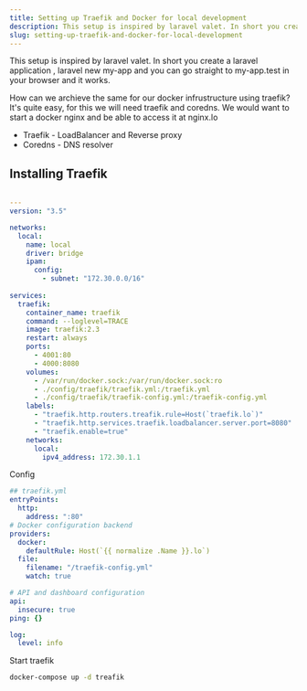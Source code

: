 ```yaml
---
title: Setting up Traefik and Docker for local development
description: This setup is inspired by laravel valet. In short you create a laravel application ,laravel new my-app and you can go straight to my-app.test in your browser and it works.How can we archieve the same for our docker infrustructure using traefik? It's quite easy, for this we will need traefik and coredns. We would want to start a docker nginx and be able to access it at nginx.lo
slug: setting-up-traefik-and-docker-for-local-development
---
```


This setup is inspired by laravel valet. In short you create a laravel application ,
laravel new my-app and you can go straight to my-app.test in your browser and it works.

How can we archieve the same for our docker infrustructure using traefik? It's quite easy, for this we will need traefik and coredns. We would want to start a docker nginx and be able to access it at nginx.lo

 - Traefik - LoadBalancer and Reverse proxy
 - Coredns - DNS resolver

## Installing Traefik

```yaml

---
version: "3.5"

networks:
  local:
    name: local
    driver: bridge
    ipam:
      config:
        - subnet: "172.30.0.0/16"
    
services:
  traefik:
    container_name: traefik
    command: --loglevel=TRACE
    image: traefik:2.3
    restart: always
    ports:
      - 4001:80
      - 4000:8080
    volumes:
      - /var/run/docker.sock:/var/run/docker.sock:ro
      - ./config/traefik/traefik.yml:/traefik.yml
      - ./config/traefik/traefik-config.yml:/traefik-config.yml
    labels:
      - "traefik.http.routers.treafik.rule=Host(`traefik.lo`)"
      - "traefik.http.services.traefik.loadbalancer.server.port=8080"
      - "traefik.enable=true"
    networks:
      local:
        ipv4_address: 172.30.1.1


```

Config

```yaml
## traefik.yml
entryPoints:
  http:
    address: ":80"
# Docker configuration backend
providers:
  docker:
    defaultRule: Host(`{{ normalize .Name }}.lo`)
  file:
    filename: "/traefik-config.yml"
    watch: true

# API and dashboard configuration
api:
  insecure: true
ping: {}

log:
  level: info

```

Start traefik

```bash
docker-compose up -d treafik
```

